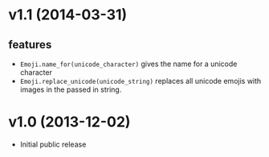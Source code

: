 # v1.1 (2014-03-31)

## features

* `Emoji.name_for(unicode_character)` gives the name for a unicode character
* `Emoji.replace_unicode(unicode_string)` replaces all unicode emojis
  with images in the passed in string.

# v1.0 (2013-12-02)

* Initial public release
